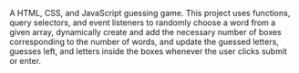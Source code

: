 A HTML, CSS, and JavaScript guessing game. This project uses functions, query selectors, and event listeners to randomly choose a word from a given array, dynamically create and add the necessary number of boxes corresponding to the number of words, and update the guessed letters, guesses left, and letters inside the boxes whenever the user clicks submit or enter.
